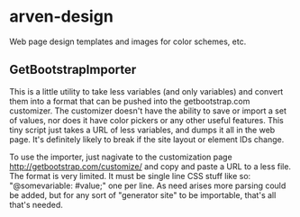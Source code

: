 arven-design
============

Web page design templates and images for color schemes, etc.

GetBootstrapImporter
--------------------

This is a little utility to take less variables (and only
variables) and convert them into a format that can be pushed
into the getbootstrap.com customizer. The customizer doesn't
have the ability to save or import a set of values, nor does
it have color pickers or any other useful features. This tiny
script just takes a URL of less variables, and dumps it all
in the web page. It's definitely likely to break if the site
layout or element IDs change.

To use the importer, just nagivate to the customization page
http://getbootstrap.com/customize/ and copy and paste a URL
to a less file. The format is very limited. It must be single
line CSS stuff like so: "@somevariable: #value;" one per line.
As need arises more parsing could be added, but for any sort
of "generator site" to be importable, that's all that's needed.
